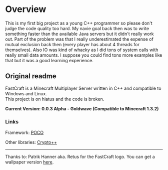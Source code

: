 # Overview

This is my first big project as a young C++ programmer so please don't judge the code quality too hard. My navie goal back then was to write something faster than the available Java servers but it didn't really work out. Part of the problem was that I really underestimated the expense of mutual exclusion back then (every player has about 4 threads for themselves). Also IO was kind of whacky as I did tons of system calls with really small data amounts. I suppose you could find tons more examples like that but it was a good learning experience. 


## Original readme

FastCraft is a Minecraft Multiplayer Server written in C++ and compatible to Windows and Linux.  
This project is on hiatus and the code is broken. 

**Current Version: 0.0.3 Alpha - Goldwave (Compatible to Minecraft 1.3.2)**

### Links

Framework: [POCO](http://pocoproject.org/)

Other libraries: [Crypto++](http://www.cryptopp.com)


***

Thanks to: Patrik Hanner aka. Retus for the FastCraft logo. 
You can get a wallpaper version [here](https://github.com/downloads/sprenger120/FastCraft/Wallpaper.zip).
